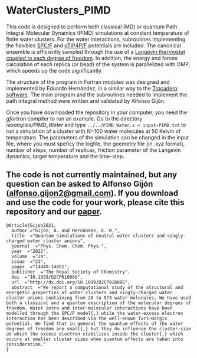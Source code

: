 # WaterClusters_PIMD
This code is designed to perform both classical (MD) or quantum Path Integral Molecular Dynamics (PIMD) simulations at constant temperature of finite water clusters. For the water interactions, subroutines implementing the flexibles [SPC/F](https://doi.org/10.1103/PhysRevB.31.2643) and [qTIP4P/F](https://doi.org/10.1063/1.3167790) potentials are included. The canonical ensemble is efficiently sampled through the use of a [Langevin thermostat coupled to each degree of freedom](https://doi.org/10.1103/PhysRevE.75.056707). In addition, the energy and forces calculation of each replica (or bead) of the system is parallelized with OMP, which speeds up the code significantly. 

The structure of the program in Fortran modules was designed and implemented by Eduardo Hernández, in a similar way to the [Trocadero software](https://doi.org/10.1016/S0927-0256(03)00100-9). The main program and the subroutines needed to implement the path integral method were written and validated by Alfonso Gijón.

Once you have downloaded the repository in your computer, you need the *gfortran* compiler to run an example. Go to the directory */examples/PIMD_Water* and type `../../PIMD_Water.x < input-PIMD.txt` to run a simulation of a cluster with *N*=100 water molecules at 50 Kelvin of temperature. The parameters of the simulation can be changed in the input file, where you must speficy the logfile, the goemetry file (in *.xyz* format), number of steps, number of replicas, friction parameter of the Langevin dynamics, target temperature and the time-step.

The code is not currently maintained, but any question can be asked to Alfonso Gijón (alfonso.gijon2@gmail.com). If you download and use the code for your work, please cite this repository and our [paper](https://doi.org/10.1039/D2CP01088G). 
---

```
@Article{Gijon2021,
  author ="Gijón, A. and Hernández, E. R.",
  title  ="Quantum simulations of neutral water clusters and singly-charged water cluster anions",
  journal  ="Phys. Chem. Chem. Phys.",
  year  ="2022",
  volume  ="24",
  issue  ="23",
  pages  ="14440-14451",
  publisher  ="The Royal Society of Chemistry",
  doi  ="10.1039/D2CP01088G",
  url  ="http://dx.doi.org/10.1039/D2CP01088G",
  abstract  ="We report a computational study of the structural and energetic properties of water clusters and singly-charged water cluster anions containing from 20 to 573 water molecules. We have used both a classical and a quantum description of the molecular degrees of freedom. Water intra and inter-molecular interactions have been modelled through the SPC/F model{,} while the water-excess electron interaction has been described via the well-known Turi–Borgis potential. We find that in general the quantum effects of the water degrees of freedom are small{,} but they do influence the cluster-size at which the excess electron stabilises inside the cluster{,} which occurs at smaller cluster sizes when quantum effects are taken into consideration."
}
```
